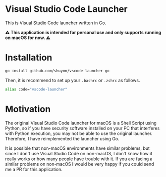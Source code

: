 # Visual Studio Code Launcher

This is Visual Studio Code launcher written in Go.

**:warning: This application is intended for personal use and only supports running on macOS for now. :warning:**

# Installation

```bash
go install github.com/shuymn/vscode-launcher-go
```

Then, it is recommend to set up your `.bashrc` or `.zshrc` as follows.

```bash
alias code="vscode-launcher"
```

# Motivation

The original Visual Studio Code launcher for macOS is a Shell Script using Python, so if you have security software installed on your PC that interferes with Python execution, you may not be able to use the original launcher. Therefore, I have reimplemented the launcher using Go.

It is possible that non-macOS environments have similar problems, but since I don't use Visual Studio Code on non-macOS, I don't know how it really works or how many people have trouble with it. If you are facing a similar problems on non-macOS I would be very happy if you could send me a PR for this application.